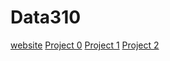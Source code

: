 # Data310
[website](https://vgreen369.github.io/Data310)
[Project 0](https://vgreen369.github.io/Data310/project0)
[Project 1](https://vgreen369.github.io/Data310/project1)
[Project 2](https://vgreen369.github.io/Data310/project2)
